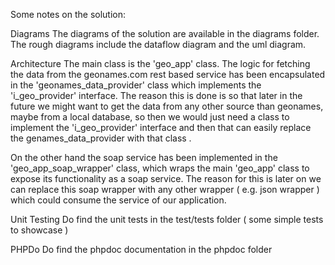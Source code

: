 Some notes on the solution:

Diagrams
The diagrams of the solution are available in the diagrams folder. The rough diagrams include the dataflow diagram and the uml diagram.

Architecture
The main class is the 'geo_app' class. The logic for fetching the data from the geonames.com rest based service has been encapsulated in the 'geonames_data_provider' class which implements the 'i_geo_provider' interface. The reason this is done is so that later in the future we might want to get the data from any other source than geonames, maybe from a local database, so then we would just need a class to implement the  'i_geo_provider' interface and then that can easily replace the genames_data_provider with that class .

On the other hand the soap service has been implemented in the 'geo_app_soap_wrapper' class, which wraps the main 'geo_app' class to expose its functionality as a soap service. The reason for this is later on we can replace this soap wrapper with any other wrapper ( e.g. json wrapper ) which could consume the service of our application.

Unit Testing
Do find the unit tests in the test/tests folder ( some simple tests to showcase )

PHPDo
Do find the phpdoc documentation in the phpdoc folder